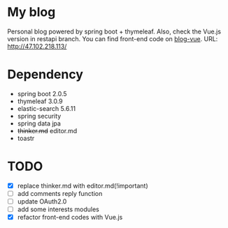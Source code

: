# My blog
Personal blog powered by spring boot + thymeleaf. Also, check the Vue.js version in restapi branch. You can find front-end code on [blog-vue](https://github.com/minatoyukina/blog-vue). URL: http://47.102.218.113/

# Dependency
* spring boot 2.0.5 
* thymeleaf 3.0.9
* elastic-search 5.6.11
* spring security
* spring data jpa
* ~~thinker.md~~ editor.md
* toastr

# TODO
* [x] replace thinker.md with editor.md(!important)
* [ ] add comments reply function
* [ ] update OAuth2.0
* [ ] add some interests modules
* [x] refactor front-end codes with Vue.js
